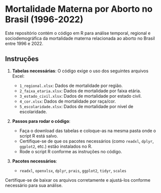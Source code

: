 # Mortalidade Materna por Aborto no Brasil (1996-2022)

Este repositório contém o código em R para análise temporal, regional e sociodemográfica da mortalidade materna relacionada ao aborto no Brasil entre 1996 e 2022.

## Instruções

1. **Tabelas necessárias**: O código exige o uso dos seguintes arquivos Excel:
   - `1_regional.xlsx`: Dados de mortalidade por região.
   - `2_faixa_etaria.xlsx`: Dados de mortalidade por faixa etária.
   - `3_estado_civil.xlsx`: Dados de mortalidade por estado civil.
   - `4_cor.xlsx`: Dados de mortalidade por raça/cor.
   - `5_escolaridade.xlsx`: Dados de mortalidade por nível de escolaridade.

2. **Passos para rodar o código**:
   - Faça o download das tabelas e coloque-as na mesma pasta onde o script R está salvo.
   - Certifique-se de que os pacotes necessários (como `readxl`, `dplyr`, `ggplot2`, etc.) estão instalados no R.
   - Rode o script R conforme as instruções no código.

3. **Pacotes necessários**:
   - `readxl`, `openxlsx`, `dplyr`, `prais`, `ggplot2`, `tidyr`, `scales`

Certifique-se de baixar os arquivos corretamente e ajustá-los conforme necessário para sua análise.
